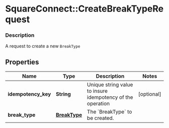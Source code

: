 # SquareConnect::CreateBreakTypeRequest

### Description

A request to create a new `BreakType`

## Properties
Name | Type | Description | Notes
------------ | ------------- | ------------- | -------------
**idempotency_key** | **String** | Unique string value to insure idempotency of the operation | [optional] 
**break_type** | [**BreakType**](BreakType.md) | The &#x60;BreakType&#x60; to be created. | 


